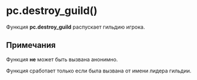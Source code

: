 # pc.destroy_guild()
Функция **pc.destroy_guild** распускает гильдию игрока.

## Примечания
Функция **не** может быть вызвана анонимно.

Функция сработает только если была вызвана от имени лидера гильдии.